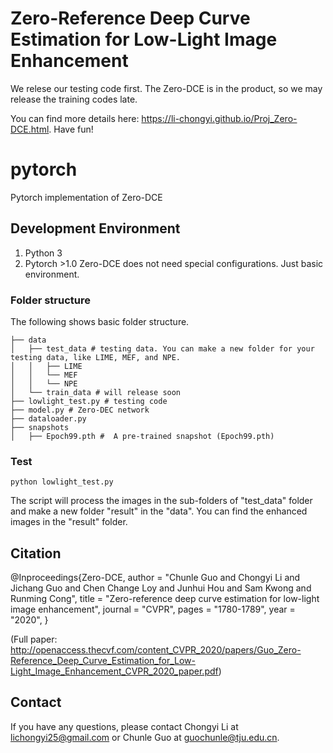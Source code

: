 # Zero-Reference Deep Curve Estimation for Low-Light Image Enhancement


We relese our testing code first. The Zero-DCE is in the product, so we may release the training codes late. 

You can find more details here: https://li-chongyi.github.io/Proj_Zero-DCE.html. Have fun!

# pytorch
Pytorch implementation of Zero-DCE

## Development Environment
1. Python 3 
2. Pytorch >1.0
Zero-DCE does not need special configurations. Just basic environment. 

### Folder structure
The following shows basic folder structure.
```
├── data
│   ├── test_data # testing data. You can make a new folder for your testing data, like LIME, MEF, and NPE.
│   │   ├── LIME 
│   │   └── MEF
│   │   └── NPE
│   └── train_data # will release soon
├── lowlight_test.py # testing code
├── model.py # Zero-DEC network
├── dataloader.py
├── snapshots
│   ├── Epoch99.pth #  A pre-trained snapshot (Epoch99.pth)
```
### Test
```
python lowlight_test.py 
```
The script will process the images in the sub-folders of "test_data" folder and make a new folder "result" in the "data". You can find the enhanced images in the "result" folder.

## Citation
@Inproceedings{Zero-DCE,
  author        = "Chunle Guo and Chongyi Li and Jichang Guo and Chen Change Loy and Junhui Hou and Sam Kwong and Runming Cong",
  title         = "Zero-reference deep curve estimation for low-light image enhancement",
  journal       = "CVPR",
  pages         = "1780-1789",
  year          = "2020",
}

(Full paper: http://openaccess.thecvf.com/content_CVPR_2020/papers/Guo_Zero-Reference_Deep_Curve_Estimation_for_Low-Light_Image_Enhancement_CVPR_2020_paper.pdf)

## Contact
If you have any questions, please contact Chongyi Li at lichongyi25@gmail.com or Chunle Guo at guochunle@tju.edu.cn.


